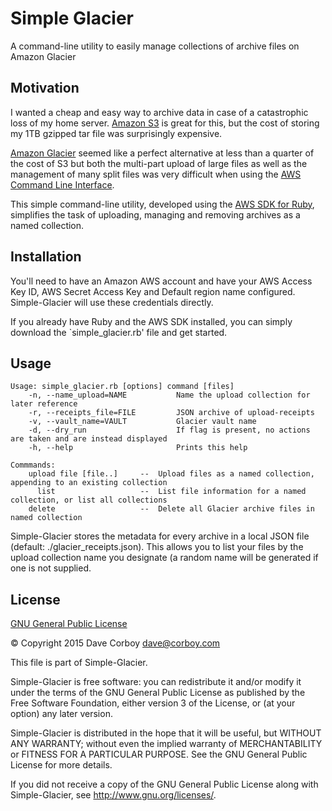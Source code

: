 # Simple Glacier

A command-line utility to easily manage collections of archive files on Amazon Glacier

## Motivation

I wanted a cheap and easy way to archive data in case of a catastrophic loss of my home server. [Amazon S3](https://aws.amazon.com/s3/) is great for this, but the cost of storing my 1TB gzipped tar file was surprisingly expensive.

[Amazon Glacier](https://aws.amazon.com/glacier/) seemed like a perfect alternative at less than a quarter of the cost of S3 but both the multi-part upload of large files as well as the management of many split files was very difficult when using the [AWS Command Line Interface](https://aws.amazon.com/cli/).

This simple command-line utility, developed using the [AWS SDK for Ruby](http://docs.aws.amazon.com/sdkforruby/api/index.html), simplifies the task of uploading, managing and removing archives as a named collection.

## Installation

You'll need to have an Amazon AWS account and have your AWS Access Key ID, AWS Secret Access Key and Default region name configured. Simple-Glacier will use these credentials directly.

If you already have Ruby and the AWS SDK installed, you can simply download the `simple_glacier.rb' file and get started.

## Usage

```
Usage: simple_glacier.rb [options] command [files]
    -n, --name_upload=NAME           Name the upload collection for later reference
    -r, --receipts_file=FILE         JSON archive of upload-receipts
    -v, --vault_name=VAULT           Glacier vault name
    -d, --dry_run                    If flag is present, no actions are taken and are instead displayed
    -h, --help                       Prints this help

Commmands:
    upload file [file..]     --  Upload files as a named collection, appending to an existing collection
      list                   --  List file information for a named collection, or list all collections
    delete                   --  Delete all Glacier archive files in named collection
```

Simple-Glacier stores the metadata for every archive in a local JSON file (default: ./glacier_receipts.json). This allows you to list your files by the upload collection name you designate (a random name will be generated if one is not supplied.

## License

[GNU General Public License](http://www.gnu.org/licenses/)

&copy; Copyright 2015 Dave Corboy <dave@corboy.com>

This file is part of Simple-Glacier.

Simple-Glacier is free software: you can redistribute it and/or modify
it under the terms of the GNU General Public License as published by
the Free Software Foundation, either version 3 of the License, or
(at your option) any later version.

Simple-Glacier is distributed in the hope that it will be useful,
but WITHOUT ANY WARRANTY; without even the implied warranty of
MERCHANTABILITY or FITNESS FOR A PARTICULAR PURPOSE.  See the
GNU General Public License for more details.

If you did not receive a copy of the GNU General Public License
along with Simple-Glacier, see <http://www.gnu.org/licenses/>.
